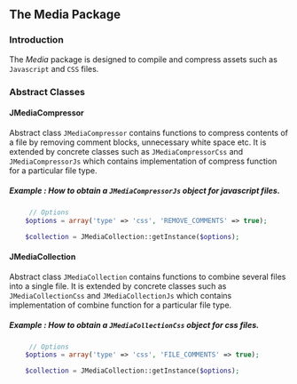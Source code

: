 ## The Media Package

### Introduction

The *Media* package is designed to compile and compress assets such as `Javascript` and `CSS` files.

### Abstract Classes

#### JMediaCompressor

Abstract class `JMediaCompressor` contains functions to compress contents of a file by removing comment blocks, unnecessary white space  etc. It is extended by concrete classes such as `JMediaCompressorCss` and
`JMediaCompressorJs` which contains implementation of compress function for a particular file type.

##### *Example* : How to obtain a `JMediaCompressorJs` object for javascript files.

```php
	 // Options
 	$options = array('type' => 'css', 'REMOVE_COMMENTS' => true);

	$collection = JMediaCollection::getInstance($options);
```

#### JMediaCollection

Abstract class `JMediaCollection` contains functions to combine several files into a single file. It is extended by concrete classes such as `JMediaCollectionCss` and
`JMediaCollectionJs` which contains implementation of combine function for a particular file type.

##### *Example* : How to obtain a `JMediaCollectionCss` object for css files.

```php
	 // Options
 	$options = array('type' => 'css', 'FILE_COMMENTS' => true);

	$collection = JMediaCollection::getInstance($options);
```
